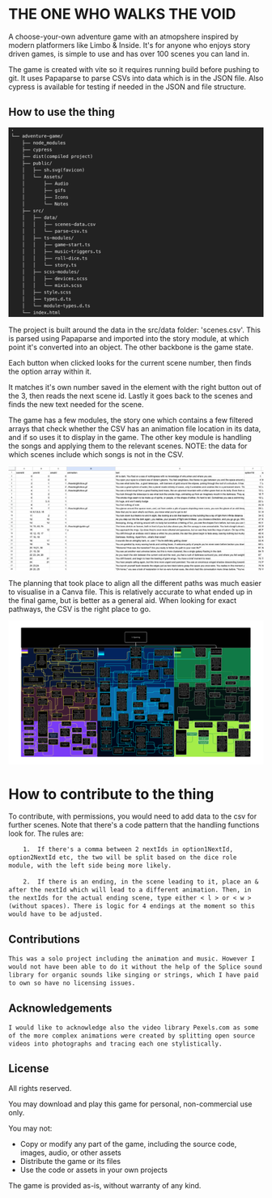 # THE ONE WHO WALKS THE VOID

A choose-your-own adventure game with an atmopshere inspired by modern platformers like Limbo & Inside. It's for anyone who enjoys story driven games, is simple to use and has over 100 scenes you can land in.

The game is created with vite so it requires running build before pushing to git. It uses Papaparse to parse CSVs into data which is in the JSON file. Also cypress is available for testing if needed in the JSON and file structure.

## How to use the thing

![![alt text](<Screenshot 2025-07-16 at 21.34.56.png>)](flow-map.png)

The project is built around the data in the src/data folder:
'scenes.csv'.
This is parsed using Papaparse and imported into the story module, at which point it's converted into an object.
The other backbone is the game state.

Each button when clicked looks for the current scene number, then finds the option array within it.

It matches it's own number saved in the element with the right button out of the 3, then reads the next scene id.
Lastly it goes back to the scenes and finds the new text needed for the scene.

The game has a few modules, the story one which contains a few filtered arrays that check whether the CSV has an animation
file location in its data, and if so uses it to display in the game. The other key module is handling the songs and applying them to the relevant scenes. NOTE: the data for which scenes include which songs is not in the CSV.

![alt text](<Screenshot 2025-07-16 at 21.08.30.png>)

The planning that took place to align all the different paths was much easier to visualise in a Canva file. This is relatively accurate to what ended up in the final game, but is better as a general aid. When looking for exact pathways, the CSV is the right place to go.

<img src='Adventure Path Flow.png' alt="Alt text" width="1000px">

# How to contribute to the thing

To contribute, with permissions, you would need to add data to the csv for further scenes. Note that there's a code pattern that the handling functions look for. The rules are:

        1.  If there's a comma between 2 nextIds in option1NextId, option2NextId etc, the two will be split based on the dice role module, with the left side being more likely.

        2.  If there is an ending, in the scene leading to it, place an & after the nextId which will lead to a different animation. Then, in the nextIds for the actual ending scene, type either < l > or < w > (without spaces). There is logic for 4 endings at the moment so this would have to be adjusted.

## Contributions

    This was a solo project including the animation and music. However I would not have been able to do it without the help of the Splice sound library for organic sounds like singing or strings, which I have paid to own so have no licensing issues.

## Acknowledgements

    I would like to acknowledge also the video library Pexels.com as some of the more complex animations were created by splitting open source videos into photographs and tracing each one stylistically.

## License

All rights reserved.

You may download and play this game for personal, non-commercial use only.

You may not:

- Copy or modify any part of the game, including the source code, images, audio, or other assets
- Distribute the game or its files
- Use the code or assets in your own projects

The game is provided as-is, without warranty of any kind.
